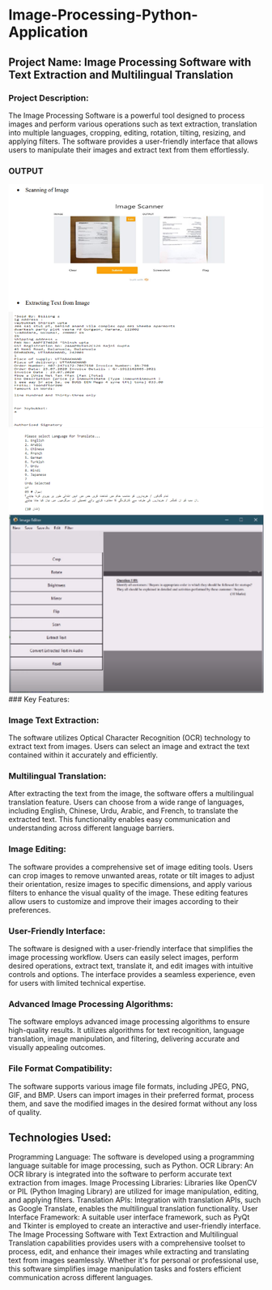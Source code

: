 # Image-Processing-Python-Application

## Project Name: Image Processing Software with Text Extraction and Multilingual Translation

### Project Description:
The Image Processing Software is a powerful tool designed to process images and perform various operations such as text extraction, translation into multiple languages, cropping, editing, rotation, tilting, resizing, and applying filters. The software provides a user-friendly interface that allows users to manipulate their images and extract text from them effortlessly.

### OUTPUT

<img src="Output-2.PNG"/>
<br>
<img src="Output.PNG"/>
<br>
<img src="UI-1.PNG"/>
<br>
### Key Features:

### Image Text Extraction:
The software utilizes Optical Character Recognition (OCR) technology to extract text from images. Users can select an image and extract the text contained within it accurately and efficiently.

### Multilingual Translation:
After extracting the text from the image, the software offers a multilingual translation feature. Users can choose from a wide range of languages, including English, Chinese, Urdu, Arabic, and French, to translate the extracted text. This functionality enables easy communication and understanding across different language barriers.

### Image Editing:
The software provides a comprehensive set of image editing tools. Users can crop images to remove unwanted areas, rotate or tilt images to adjust their orientation, resize images to specific dimensions, and apply various filters to enhance the visual quality of the image. These editing features allow users to customize and improve their images according to their preferences.

### User-Friendly Interface:
The software is designed with a user-friendly interface that simplifies the image processing workflow. Users can easily select images, perform desired operations, extract text, translate it, and edit images with intuitive controls and options. The interface provides a seamless experience, even for users with limited technical expertise.

### Advanced Image Processing Algorithms:
The software employs advanced image processing algorithms to ensure high-quality results. It utilizes algorithms for text recognition, language translation, image manipulation, and filtering, delivering accurate and visually appealing outcomes.

### File Format Compatibility:
The software supports various image file formats, including JPEG, PNG, GIF, and BMP. Users can import images in their preferred format, process them, and save the modified images in the desired format without any loss of quality.

## Technologies Used:

Programming Language: The software is developed using a programming language suitable for image processing, such as Python.
OCR Library: An OCR library is integrated into the software to perform accurate text extraction from images.
Image Processing Libraries: Libraries like OpenCV or PIL (Python Imaging Library) are utilized for image manipulation, editing, and applying filters.
Translation APIs: Integration with translation APIs, such as Google Translate, enables the multilingual translation functionality.
User Interface Framework: A suitable user interface framework, such as PyQt and Tkinter is employed to create an interactive and user-friendly interface.
The Image Processing Software with Text Extraction and Multilingual Translation capabilities provides users with a comprehensive toolset to process, edit, and enhance their images while extracting and translating text from images seamlessly. Whether it's for personal or professional use, this software simplifies image manipulation tasks and fosters efficient communication across different languages.
